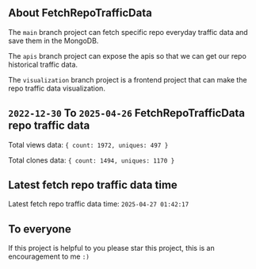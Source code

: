 ## About FetchRepoTrafficData

The `main` branch project can fetch specific repo everyday traffic data and save them in the MongoDB.

The `apis` branch project can expose the apis so that we can get our repo historical traffic data.

The `visualization` branch project is a frontend project that can make the repo traffic data visualization.

## `2022-12-30` To `2025-04-26` FetchRepoTrafficData repo traffic data

Total views data: `{ count: 1972, uniques: 497 }`

Total clones data: `{ count: 1494, uniques: 1170 }`

## Latest fetch repo traffic data time

Latest fetch repo traffic data time: `2025-04-27 01:42:17`

## To everyone

If this project is helpful to you please star this project, this is an encouragement to me `:)`



